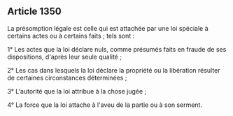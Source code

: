 Article 1350
----
La présomption légale est celle qui est attachée par une loi spéciale à certains
actes ou à certains faits ; tels sont :

1° Les actes que la loi déclare nuls, comme présumés faits en fraude de ses
dispositions, d'après leur seule qualité ;

2° Les cas dans lesquels la loi déclare la propriété ou la libération résulter
de certaines circonstances déterminées ;

3° L'autorité que la loi attribue à la chose jugée ;

4° La force que la loi attache à l'aveu de la partie ou à son serment.
